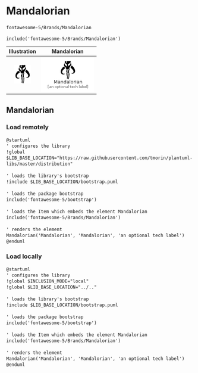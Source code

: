 # Mandalorian


```text
fontawesome-5/Brands/Mandalorian
```

```text
include('fontawesome-5/Brands/Mandalorian')
```



| Illustration | Mandalorian |
| :---: | :---: |
| ![illustration for Illustration](../../fontawesome-5/Brands/Mandalorian.png) | ![illustration for Mandalorian](../../fontawesome-5/Brands/Mandalorian.Local.png) |




## Mandalorian

### Load remotely
```plantuml
@startuml
' configures the library
!global $LIB_BASE_LOCATION="https://raw.githubusercontent.com/tmorin/plantuml-libs/master/distribution"

' loads the library's bootstrap
!include $LIB_BASE_LOCATION/bootstrap.puml

' loads the package bootstrap
include('fontawesome-5/bootstrap')

' loads the Item which embeds the element Mandalorian
include('fontawesome-5/Brands/Mandalorian')

' renders the element
Mandalorian('Mandalorian', 'Mandalorian', 'an optional tech label')
@enduml
```

### Load locally
```plantuml
@startuml
' configures the library
!global $INCLUSION_MODE="local"
!global $LIB_BASE_LOCATION="../.."

' loads the library's bootstrap
!include $LIB_BASE_LOCATION/bootstrap.puml

' loads the package bootstrap
include('fontawesome-5/bootstrap')

' loads the Item which embeds the element Mandalorian
include('fontawesome-5/Brands/Mandalorian')

' renders the element
Mandalorian('Mandalorian', 'Mandalorian', 'an optional tech label')
@enduml
```


